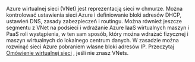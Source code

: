 Azure wirtualnej sieci (VNet) jest reprezentacją sieci w chmurze. Można kontrolować ustawienia sieci Azure i definiowanie bloki adresów DHCP, ustawień DNS, zasady zabezpieczeń i routingu. Można również jeszcze segmentu z VNet na podsieci i wdrażanie Azure IaaS wirtualnych maszyn i PaaS roli wystąpienia, w ten sam sposób, który można wdrażać fizycznej i maszyn wirtualnych do lokalnego centrum danych. W zasadzie można rozwinąć sieci Azure pobraniem własne bloki adresów IP. Przeczytaj [Omówienie wirtualnej sieci](../articles/virtual-network/virtual-networks-overview.md) , jeśli nie znasz VNets.


